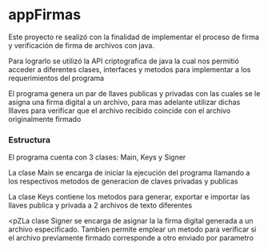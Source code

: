 # appFirmas

<p>Este proyecto re sealizó con la finalidad de implementar el proceso de firma y verificación de firma de archivos con java.</p>
<p>Para lograrlo se utilizó la API criptografica de java la cual nos permitió acceder a diferentes clases, interfaces y metodos para implementar a los requerimientos del programa</p>
<p>El programa genera un par de llaves publicas y privadas con las cuales se le asigna una firma digital a un archivo, para mas adelante utilizar dichas lllaves para verificar que el archivo recibido coincide con el archivo originalmente firmado</p>


### Estructura

<p>El programa cuenta con 3 clases: Main, Keys y Signer</p>

<p>La clase Main se encarga de iniciar la ejecución del programa llamando a los respectivos metodos de generacion de claves privadas y publicas</p>

<p>La clase Keys contiene los metodos para generar, exportar e importar las llaves publica y privada a 2 archivos de texto diferentes</p>

<pZLa clase Signer se encarga de asignar la la firma digital generada a un archivo especificado. Tambien permite emplear un metodo para verificar si el archivo previamente firmado corresponde a otro enviado por parametro</p>

